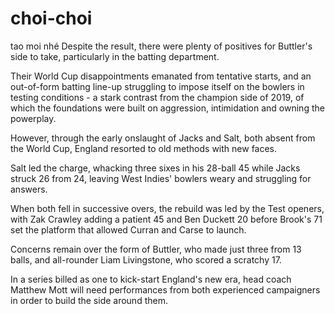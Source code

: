 # choi-choi
tao moi nhé 
Despite the result, there were plenty of positives for Buttler's side to take, particularly in the batting department.

Their World Cup disappointments emanated from tentative starts, and an out-of-form batting line-up struggling to impose itself on the bowlers in testing conditions - a stark contrast from the champion side of 2019, of which the foundations were built on aggression, intimidation and owning the powerplay.

However, through the early onslaught of Jacks and Salt, both absent from the World Cup, England resorted to old methods with new faces.

Salt led the charge, whacking three sixes in his 28-ball 45 while Jacks struck 26 from 24, leaving West Indies' bowlers weary and struggling for answers.

When both fell in successive overs, the rebuild was led by the Test openers, with Zak Crawley adding a patient 45 and Ben Duckett 20 before Brook's 71 set the platform that allowed Curran and Carse to launch.

Concerns remain over the form of Buttler, who made just three from 13 balls, and all-rounder Liam Livingstone, who scored a scratchy 17.

In a series billed as one to kick-start England's new era, head coach Matthew Mott will need performances from both experienced campaigners in order to build the side around them.
